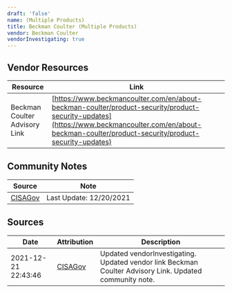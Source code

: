 ```yaml
---
draft: 'false'
name: (Multiple Products)
title: Beckman Coulter (Multiple Products)
vendor: Beckman Coulter
vendorInvestigating: true
---
```


## Vendor Resources
| Resource | Link |
| --- | --- |
| Beckman Coulter Advisory Link | [https://www.beckmancoulter.com/en/about-beckman-coulter/product-security/product-security-updates](https://www.beckmancoulter.com/en/about-beckman-coulter/product-security/product-security-updates) |


## Community Notes
| Source | Note |
| --- | --- |
| [CISAGov](https://raw.githubusercontent.com/cisagov/log4j-affected-db/develop/README.md) | Last Update: 12/20/2021 |

## Sources
| Date | Attribution | Description |
| --- | --- | --- |
| 2021-12-21 22:43:46 | [CISAGov](https://raw.githubusercontent.com/cisagov/log4j-affected-db/develop/README.md) | Updated vendorInvestigating. Updated vendor link Beckman Coulter Advisory Link. Updated community note.  |
